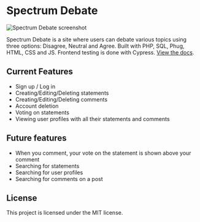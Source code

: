 # Spectrum Debate

<img src="https://github.com/Laptop-Salad/SpectrumDebate/assets/80591698/d869181f-c9b2-4c73-9561-c7c2cfcb17d2" alt="Spectrum Debate screenshot">

Spectrum Debate is a site where users can debate various topics using three options: Disagree, Neutral and Agree. Built with PHP, SQL, Phug, HTML, CSS and JS. Frontend testing is done with Cypress. [View the docs](https://github.com/Laptop-Salad/SpectrumDebate/tree/master/docs).

## Current Features
- Sign up / Log in
- Creating/Editing/Deleting statements
- Creating/Editing/Deleting comments
- Account deletion
- Voting on statements
- Viewing user profiles with all their statements and comments

## Future features
- When you comment, your vote on the statement is shown above your comment
- Searching for statements
- Searching for user profiles
- Searching for comments on a post

## License
This project is licensed under the MIT license.
